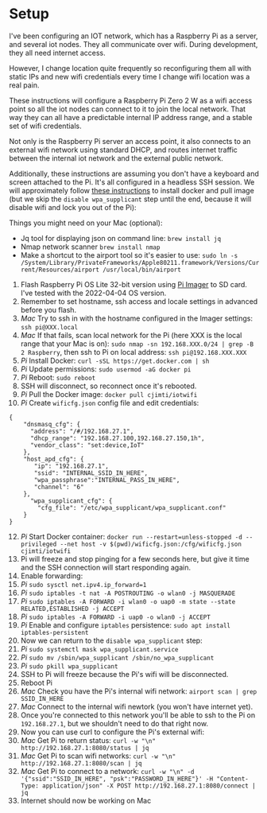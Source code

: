 # Setup

I've been configuring an IOT network, which has a Raspberry Pi as a server, and several iot
nodes. They all communicate over wifi. During development, they all need internet access.

However, I change location quite frequently so reconfiguring them all with static IPs and new
wifi credentials every time I change wifi location was a real pain.

These instructions will configure a Raspberry Pi Zero 2 W as a wifi access point so all the
iot nodes can connect to it to join the local network. That way they can all have a predictable
internal IP address range, and a stable set of wifi credentials.

Not only is the Raspberry Pi server an access point, it also connects to an external wifi network
using standard DHCP, and routes internet traffic between the internal iot network and the external
public network.

Additionally, these instructions are assuming you don't have a keyboard and screen attached to
the Pi. It's all configured in a headless SSH session. We will approximately follow
[these instructions](https://imti.co/iot-wifi/) to install docker and pull image (but we skip
the `disable wpa_supplicant` step until the end, because it will disable wifi and lock you out
of the Pi):

Things you might need on your Mac (optional):
* Jq tool for displaying json on command line: `brew install jq`
* Nmap network scanner `brew install nmap`
* Make a shortcut to the airport tool so it's easier to use: `sudo ln -s /System/Library/PrivateFrameworks/Apple80211.framework/Versions/Current/Resources/airport /usr/local/bin/airport`

1) Flash Raspberry Pi OS Lite 32-bit version using [Pi Imager](https://www.raspberrypi.com/software/) to SD card. I've tested with the 2022-04-04 OS version.
2) Remember to set hostname, ssh access and locale settings in advanced before you flash.
3) *Mac* Try to ssh in with the hostname configured in the Imager settings: `ssh pi@XXX.local`
4) *Mac* If that fails, scan local network for the Pi (here XXX is the local range that your Mac is on): `sudo nmap -sn 192.168.XXX.0/24 | grep -B 2 Raspberry`, then ssh to Pi on local address: `ssh pi@192.168.XXX.XXX`
5) *Pi* Install Docker: `curl -sSL https://get.docker.com | sh`
6) *Pi* Update permissions: `sudo usermod -aG docker pi`
7) *Pi* Reboot: `sudo reboot`
8) SSH will disconnect, so reconnect once it's rebooted.
9) *Pi* Pull the Docker image: `docker pull cjimti/iotwifi`
10) *Pi* Create `wificfg.json` config file and edit credentials:

```
{
    "dnsmasq_cfg": {
      "address": "/#/192.168.27.1",
      "dhcp_range": "192.168.27.100,192.168.27.150,1h",
      "vendor_class": "set:device,IoT"
    },
    "host_apd_cfg": {
       "ip": "192.168.27.1",
       "ssid": "INTERNAL_SSID_IN_HERE",
       "wpa_passphrase":"INTERNAL_PASS_IN_HERE",
       "channel": "6"
    },
      "wpa_supplicant_cfg": {
        "cfg_file": "/etc/wpa_supplicant/wpa_supplicant.conf"
    }
}
```

12) *Pi* Start Docker container: `docker run --restart=unless-stopped -d --privileged --net host -v $(pwd)/wificfg.json:/cfg/wificfg.json cjimti/iotwifi`
13) Pi will freeze and stop pinging for a few seconds here, but give it time and the SSH connection will start responding again.
14) Enable forwarding:
15) *Pi* `sudo sysctl net.ipv4.ip_forward=1`
16) *Pi* `sudo iptables -t nat -A POSTROUTING -o wlan0 -j MASQUERADE`
17) *Pi* `sudo iptables -A FORWARD -i wlan0 -o uap0 -m state --state RELATED,ESTABLISHED -j ACCEPT`
18) *Pi* `sudo iptables -A FORWARD -i uap0 -o wlan0 -j ACCEPT`
19) *Pi* Enable and configure `iptables` persistence: `sudo apt install iptables-persistent`
20) Now we can return to the `disable wpa_supplicant` step:
21) *Pi* `sudo systemctl mask wpa_supplicant.service`
22) *Pi* `sudo mv /sbin/wpa_supplicant /sbin/no_wpa_supplicant`
23) *Pi* `sudo pkill wpa_supplicant`
24) SSH to Pi will freeze because the Pi's wifi will be disconnected.
25) Reboot Pi
26) *Mac* Check you have the Pi's internal wifi network: `airport scan | grep SSID_IN_HERE`
27) *Mac* Connect to the internal wifi newtork (you won't have internet yet).
28) Once you're connected to this network you'll be able to ssh to the Pi on `192.168.27.1`, but we shouldn't need to do that right now.
29) Now you can use curl to configure the Pi's external wifi:
30) *Mac* Get Pi to return status: `curl -w "\n" http://192.168.27.1:8080/status | jq`
31) *Mac* Get Pi to scan wifi networks: `curl -w "\n" http://192.168.27.1:8080/scan | jq`
32) *Mac* Get Pi to connect to a network: `curl -w "\n" -d '{"ssid":"SSID_IN_HERE", "psk":"PASSWORD_IN_HERE"}' -H "Content-Type: application/json" -X POST http://192.168.27.1:8080/connect | jq`
33) Internet should now be working on Mac
